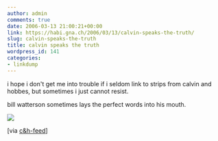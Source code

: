 ```yaml
---
author: admin
comments: true
date: 2006-03-13 21:00:21+00:00
link: https://habi.gna.ch/2006/03/13/calvin-speaks-the-truth/
slug: calvin-speaks-the-truth
title: calvin speaks the truth
wordpress_id: 141
categories:
- linkdump
---
```



i hope i don't get me into trouble if i seldom link to strips from calvin and hobbes, but sometimes i just cannot resist.
  
bill watterson sometimes lays the perfect words into his mouth.



[![](http://images.ucomics.com/comics/ch/1995/ch950312.gif)](http://images.ucomics.com/comics/ch/1995/ch950312.gif)



[via [c&h-feed](http://www.ieatpaint.com/feeds/calvinhobbes.php)]

